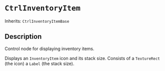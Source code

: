 # `CtrlInventoryItem`

Inherits: `CtrlInventoryItemBase`

## Description

Control node for displaying inventory items.

Displays an `InventoryItem` icon and its stack size. Consists of a `TextureRect` (the icon) a `Label` (the stack size).


